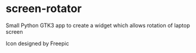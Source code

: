 # screen-rotator
Small Python GTK3 app to create a widget which allows rotation of laptop screen

Icon designed by Freepic
